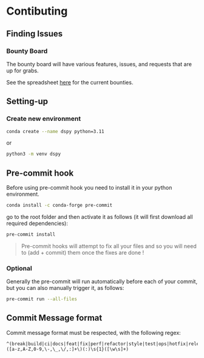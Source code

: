 # Contibuting

## Finding Issues

### Bounty Board

The bounty board will have various features, issues, and requests that are up for grabs.

See the spreadsheet [here](https://docs.google.com/spreadsheets/d/1psHSfFXENAxhQTd5veKRzKydVubD2Ov62aKQHiYC-CQ/edit?usp=sharing) for the current bounties.


## Setting-up

### Create new environment

```bash
conda create --name dspy python=3.11
```

or

```bash
python3 -m venv dspy
```

## Pre-commit hook

Before using pre-commit hook you need to install it in your python environment.

```bash
conda install -c conda-forge pre-commit
```

go to the root folder and then activate it as follows (it will first download all required dependencies):

```bash
pre-commit install
```

> Pre-commit hooks will attempt to fix all your files and so you will need to (add + commit) them once the fixes are done !

### Optional

Generally the pre-commit will run automatically before each of your commit,
but you can also manually trigger it, as follows:

```bash
pre-commit run --all-files
```

## Commit Message format

Commit message format must be respected, with the following regex:

```
^(break|build|ci|docs|feat|fix|perf|refactor|style|test|ops|hotfix|release|maint|init|enh|revert)\([a-z,A-Z,0-9,\-,\_,\/,:]+\)(:)\s{1}([\w\s]+)
```
